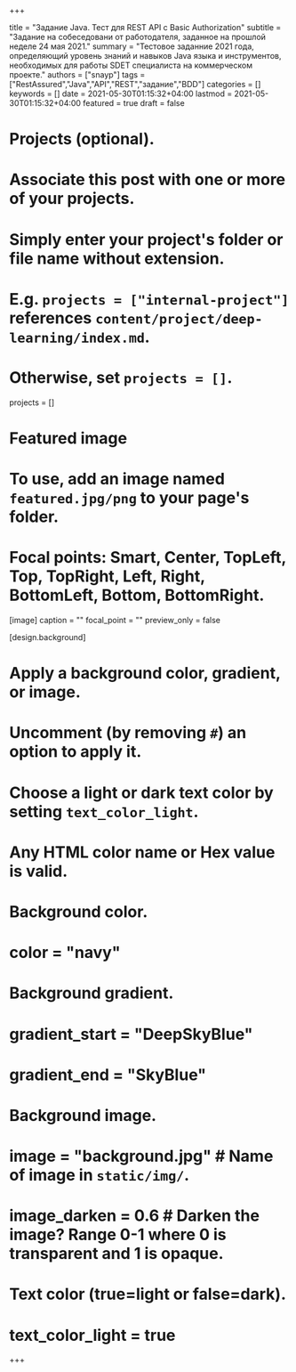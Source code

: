 +++

title = "Задание Java. Тест для REST API с Basic Authorization"
subtitle = "Задание на собеседовани от работодателя, заданное на прошлой неделе 24 мая 2021."
summary = "Тестовое заданние 2021 года, определяющий уровень знаний и навыков Java языка и инструментов, необходимых для работы SDET специалиста на коммерческом проекте."
authors = ["snayp"]
tags = ["RestAssured","Java","API","REST","задание","BDD"]
categories = []
keywords = []
date = 2021-05-30T01:15:32+04:00
lastmod = 2021-05-30T01:15:32+04:00
featured = true
draft = false

# Projects (optional).
#   Associate this post with one or more of your projects.
#   Simply enter your project's folder or file name without extension.
#   E.g. `projects = ["internal-project"]` references `content/project/deep-learning/index.md`.
#   Otherwise, set `projects = []`.
projects = []
# Featured image
# To use, add an image named `featured.jpg/png` to your page's folder.
# Focal points: Smart, Center, TopLeft, Top, TopRight, Left, Right, BottomLeft, Bottom, BottomRight.
[image]
  caption = ""
  focal_point = ""
  preview_only = false

[design.background]
  # Apply a background color, gradient, or image.
  #   Uncomment (by removing `#`) an option to apply it.
  #   Choose a light or dark text color by setting `text_color_light`.
  #   Any HTML color name or Hex value is valid.
  
  # Background color.
  # color = "navy"
  
  # Background gradient.
  # gradient_start = "DeepSkyBlue"
  # gradient_end = "SkyBlue"
  
  # Background image.
  # image = "background.jpg"  # Name of image in `static/img/`.
  # image_darken = 0.6  # Darken the image? Range 0-1 where 0 is transparent and 1 is opaque.

  # Text color (true=light or false=dark).
  # text_color_light = true  
+++
